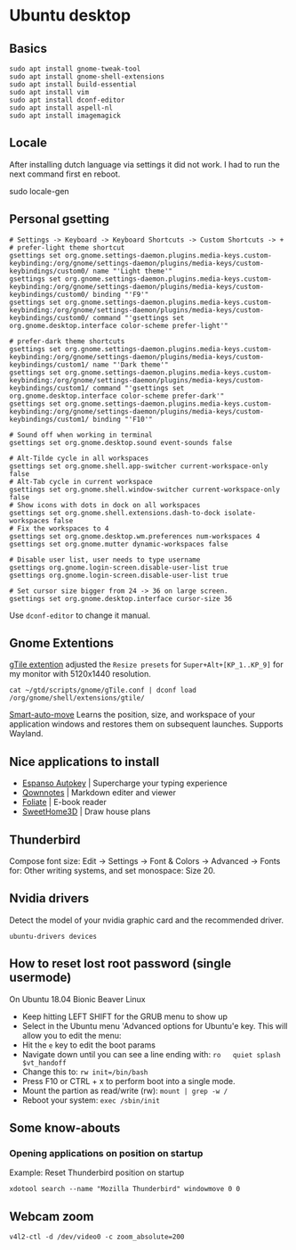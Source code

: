 # Ubuntu desktop

## Basics

    sudo apt install gnome-tweak-tool
    sudo apt install gnome-shell-extensions
    sudo apt install build-essential
    sudo apt install vim
    sudo apt install dconf-editor
    sudo apt install aspell-nl
    sudo apt install imagemagick

## Locale

After installing dutch language via settings it did not work. I had to run the next command first en reboot.

   sudo locale-gen

## Personal gsetting

    # Settings -> Keyboard -> Keyboard Shortcuts -> Custom Shortcuts -> +
    # prefer-light theme shortcut
    gsettings set org.gnome.settings-daemon.plugins.media-keys.custom-keybinding:/org/gnome/settings-daemon/plugins/media-keys/custom-keybindings/custom0/ name "'Light theme'"
    gsettings set org.gnome.settings-daemon.plugins.media-keys.custom-keybinding:/org/gnome/settings-daemon/plugins/media-keys/custom-keybindings/custom0/ binding "'F9'"
    gsettings set org.gnome.settings-daemon.plugins.media-keys.custom-keybinding:/org/gnome/settings-daemon/plugins/media-keys/custom-keybindings/custom0/ command "'gsettings set org.gnome.desktop.interface color-scheme prefer-light'"

    # prefer-dark theme shortcuts
    gsettings set org.gnome.settings-daemon.plugins.media-keys.custom-keybinding:/org/gnome/settings-daemon/plugins/media-keys/custom-keybindings/custom1/ name "'Dark theme'"
    gsettings set org.gnome.settings-daemon.plugins.media-keys.custom-keybinding:/org/gnome/settings-daemon/plugins/media-keys/custom-keybindings/custom1/ command "'gsettings set org.gnome.desktop.interface color-scheme prefer-dark'"
    gsettings set org.gnome.settings-daemon.plugins.media-keys.custom-keybinding:/org/gnome/settings-daemon/plugins/media-keys/custom-keybindings/custom1/ binding "'F10'"

    # Sound off when working in terminal
    gsettings set org.gnome.desktop.sound event-sounds false

    # Alt-Tilde cycle in all workspaces
    gsettings set org.gnome.shell.app-switcher current-workspace-only false
    # Alt-Tab cycle in current workspace
    gsettings set org.gnome.shell.window-switcher current-workspace-only false
    # Show icons with dots in dock on all workspaces
    gsettings set org.gnome.shell.extensions.dash-to-dock isolate-workspaces false
    # Fix the workspaces to 4
    gsettings set org.gnome.desktop.wm.preferences num-workspaces 4
    gsettings set org.gnome.mutter dynamic-workspaces false

    # Disable user list, user needs to type username
    gsettings org.gnome.login-screen.disable-user-list true
    gsettings org.gnome.login-screen.disable-user-list true

    # Set cursor size bigger from 24 -> 36 on large screen.
    gsettings set org.gnome.desktop.interface cursor-size 36

Use `dconf-editor` to change it manual.

## Gnome Extentions

[gTile extention](https://extensions.gnome.org/extension/28/gtile/) adjusted the  `Resize presets` for `Super+Alt+[KP_1..KP_9]` for my monitor with 5120x1440 resolution.

    cat ~/gtd/scripts/gnome/gTile.conf | dconf load /org/gnome/shell/extensions/gtile/

[Smart-auto-move](https://extensions.gnome.org/extension/4736/smart-auto-move/) Learns the position,
size, and workspace of your application windows and restores them on subsequent launches. Supports Wayland.


## Nice applications to install
* [Espanso Autokey](https://espanso.org/docs/) | Supercharge your typing experience
* [Qownnotes](https://snapcraft.io/qownnotes) | Markdown editer and viewer
* [Foliate](https://snapcraft.io/foliate) | E-book reader
* [SweetHome3D](https://snapcraft.io/install/sweethome3d-homedesign/ubuntu) | Draw house plans

## Thunderbird

Compose font size: Edit -> Settings -> Font & Colors -> Advanced -> Fonts for: Other writing systems, and set monospace: Size 20.

## Nvidia drivers

Detect the model of your nvidia graphic card and the recommended driver.

    ubuntu-drivers devices

## How to reset lost root password (single usermode)

On Ubuntu 18.04 Bionic Beaver Linux

* Keep hitting LEFT SHIFT for the GRUB menu to show up
* Select in the Ubuntu menu 'Advanced options for Ubuntu'e key. This will allow you to edit the menu:
* Hit the `e` key to edit the boot params
* Navigate down until you can see a line ending with: `ro   quiet splash $vt_handoff`
* Change this to: `rw init=/bin/bash`
* Press F10 or CTRL + x to perform boot into a single mode.
* Mount the partion as read/write (rw): `mount | grep -w /`
* Reboot your system: `exec /sbin/init`


## Some know-abouts

### Opening applications on position on startup

Example: Reset Thunderbird position on startup

    xdotool search --name "Mozilla Thunderbird" windowmove 0 0

## Webcam zoom

    v4l2-ctl -d /dev/video0 -c zoom_absolute=200

